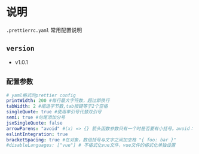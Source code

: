# 说明

  `.prettierrc.yaml` 常用配置说明

## `version`  

- v1.0.1
  
## `配置参数`

``` yml
# yaml格式的prettier config
printWidth: 200 #每行最大字符数，超过即换行
tabWidth: 2 #缩进字节数,tab按键等于2个空格
singleQuote: true #使用单引号代替双引号
semi: true #句尾添加分号
jsxSingleQuote: false
arrowParens: "avoid" #(x) => {} 箭头函数参数只有一个时是否要有小括号。avoid：省略括号
eslintIntegration: true
bracketSpacing: true #在对象，数组括号与文字之间加空格 "{ foo: bar }"
#disableLanguages: ["vue"] # 不格式化vue文件，vue文件的格式化单独设置

```
